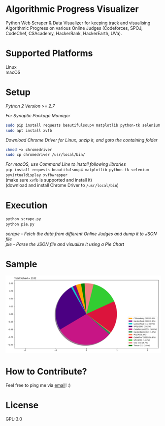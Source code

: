 # Algorithmic Progress Visualizer
Python Web Scraper &amp; Data Visualizer for keeping track and visualising Algorithmic Progress on various Online Judges (Codeforces, SPOJ, CodeChef, CSAcademy, HackerRank, HackerEarth, UVa).  

# Supported Platforms
Linux   
macOS   
       
# Setup
*Python 2 Version >= 2.7*   
     
*For Synaptic Package Manager*   
```bash
sudo pip install requests beautifulsoup4 matplotlib python-tk selenium pyvirtualdisplay xvfbwrapper    
sudo apt install xvfb    
```

*Download Chrome Driver for Linux, unzip it, and goto the containing folder*    
```bash
chmod +x chromedriver   
sudo cp chromedriver /usr/local/bin/   
```

*For macOS, use Command Line to install following libraries*     
`pip install requests beautifulsoup4 matplotlib python-tk selenium pyvirtualdisplay xvfbwrapper`      
(make sure `xvfb` is supported and install it)   
(download and install Chrome Driver to `/usr/local/bin`)    

# Execution
```bash
python scrape.py         
python pie.py   
```
*scrape - Fetch the data from different Online Judges and dump it to JSON file*    
*pie - Parse the JSON file and visualize it using a Pie Chart*    
       
# Sample
![alt text](https://github.com/sidhantnagpal/algorithmic-progress-visualizer/blob/master/sample/sample.png "Sample")

# How to Contribute?
Feel free to ping me via [email](mailto:sidhantnagpal97@gmail.com)! :)    
    
# License
GPL-3.0
